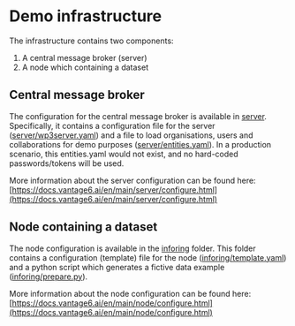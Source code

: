 # Demo infrastructure

The infrastructure contains two components:

1. A central message broker (server)
2. A node which containing a dataset

## Central message broker

The configuration for the central message broker is available in [server](server). Specifically, it contains a configuration file for the server ([server/wp3server.yaml](server/wp3server.yaml)) and a file to load organisations, users and collaborations for demo purposes ([server/entities.yaml](server/entities.yaml)). In a production scenario, this entities.yaml would not exist, and no hard-coded passwords/tokens will be used.

More information about the server configuration can be found here: [https://docs.vantage6.ai/en/main/server/configure.html](https://docs.vantage6.ai/en/main/server/configure.html)

## Node containing a dataset

The node configuration is available in the [inforing](inforing) folder. This folder contains a configuration (template) file for the node ([inforing/template.yaml](inforing/template.yaml)) and a python script which generates a fictive data example ([inforing/prepare.py](inforing/prepare.py)).

More information about the node configuration can be found here: [https://docs.vantage6.ai/en/main/node/configure.html](https://docs.vantage6.ai/en/main/node/configure.html)